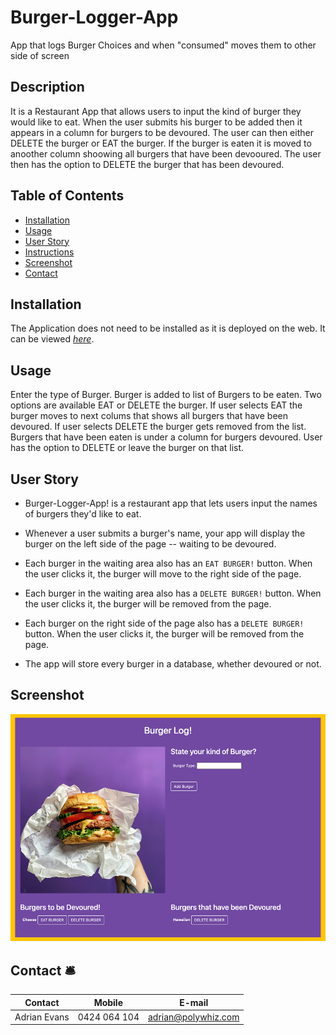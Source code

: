 # Burger-Logger-App
App that logs Burger Choices and when "consumed" moves them to other side of screen

## Description
It is a Restaurant App that allows users to input the kind of burger they would like to eat. When the user submits his burger to be added then it appears in a column for burgers to be devoured. The user can then either DELETE the burger or EAT the burger. If the burger is eaten it is moved to anoother column shoowing all burgers that have been devooured. The user then has the option to DELETE the burger that has been devoured. 

## Table of Contents

* [Installation](#installation)
* [Usage](#usage)
* [User Story](#story)
* [Instructions](#Instructions)
* [Screenshot](#screenshot)
* [Contact](#contact)


## Installation
The Application does not need to be installed as it is deployed on the web. It can be viewed _[here](https://cryptic-savannah-68939.herokuapp.com/)_.

## Usage
Enter the type of Burger. Burger is added to list of Burgers to be eaten. Two options are available EAT or DELETE the burger. If user selects EAT the burger moves to next colums that shows all burgers that have been devoured. If user selects DELETE the burger gets removed from the list. Burgers that have been eaten is under a column for burgers devoured. User has the option to DELETE or leave the burger on that list. 

## User Story
* Burger-Logger-App! is a restaurant app that lets users input the names of burgers they'd like to eat.

* Whenever a user submits a burger's name, your app will display the burger on the left side of the page -- waiting to be devoured.

* Each burger in the waiting area also has an `EAT BURGER!` button. When the user clicks it, the burger will move to the right side of the page.

* Each burger in the waiting area also has a `DELETE BURGER!` button. When the user clicks it, the burger will be removed from the page.

* Each burger on the right side of the page also has a `DELETE BURGER!` button. When the user clicks it, the burger will be removed from the page.

* The app will store every burger in a database, whether devoured or not.

## Screenshot
![## Screenshot](https://github.com/AdrianMEvans/Burger-Logger-App/blob/main/Screen-Shot-2021-02-25-at-12.06.03-pm.jpg?raw=true)

## Contact :bellhop_bell:

Contact | Mobile | E-mail
------------ | ------------- | ------------
Adrian Evans | 0424 064 104 | adrian@polywhiz.com
